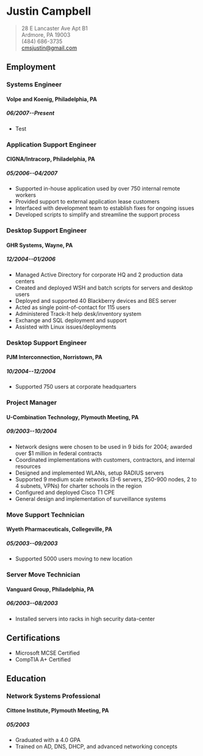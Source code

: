 # Justin Campbell
> 28 E Lancaster Ave Apt B1  
> Ardmore, PA 19003  
> (484) 686-3735  
> cmsjustin@gmail.com

## Employment
### Systems Engineer
#### Volpe and Koenig, Philadelphia, PA
##### 06/2007--Present
* Test

### Application Support Engineer
#### CIGNA/Intracorp, Philadelphia, PA
##### 05/2006--04/2007
* Supported in-house application used by over 750 internal remote workers
* Provided support to external application lease customers
* Interfaced with development team to establish fixes for ongoing issues
* Developed scripts to simplify and streamline the support process

### Desktop Support Engineer
#### GHR Systems, Wayne, PA
##### 12/2004--01/2006
* Managed Active Directory for corporate HQ and 2 production data centers
* Created and deployed WSH and batch scripts for servers and desktop users
* Deployed and supported 40 Blackberry devices and BES server
* Acted as single point-of-contact for 115 users
* Administered Track-It help desk/inventory system
* Exchange and SQL deployment and support
* Assisted with Linux issues/deployments

### Desktop Support Engineer
#### PJM Interconnection, Norristown, PA
##### 10/2004--12/2004
* Supported 750 users at corporate headquarters

### Project Manager
#### U-Combination Technology, Plymouth Meeting, PA
##### 09/2003--10/2004
* Network designs were chosen to be used in 9 bids for 2004; awarded over $1 million in federal contracts
* Coordinated implementations with customers, contractors, and internal resources
* Designed and implemented WLANs, setup RADIUS servers
* Supported 9 medium scale networks (3-6 servers, 250-900 nodes, 2 to 4 subnets, VPNs) for charter schools in the region
* Configured and deployed Cisco T1 CPE
* General design and implementation of surveillance systems

### Move Support Technician
#### Wyeth Pharmaceuticals, Collegeville, PA
##### 05/2003--09/2003	
* Supported 5000 users moving to new location

### Server Move Technician
#### Vanguard Group, Philadelphia, PA
##### 06/2003--08/2003
* Installed servers into racks in high security data-center

##  Certifications
* Microsoft MCSE Certified
* CompTIA A+ Certified

##  Education
### Network Systems Professional
#### Cittone Institute, Plymouth Meeting, PA
##### 05/2003
* Graduated with a 4.0 GPA
* Trained on AD, DNS, DHCP, and advanced networking concepts